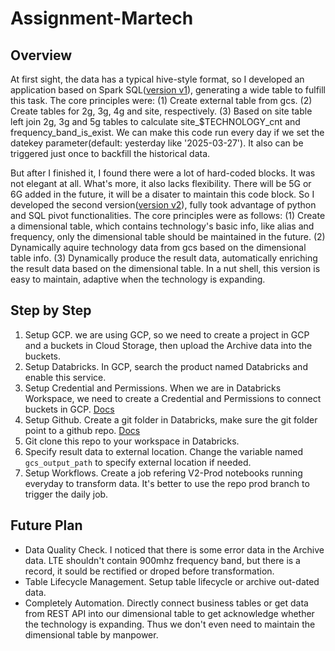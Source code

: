 # Assignment-Martech

## Overview
At first sight, the data has a typical hive-style format, so I developed an application based on Spark SQL([version v1](https://github.com/yangning1123/Assignment-Martech/blob/main/Martech-Assignment-V1-Prod.ipynb)), generating a wide table to fulfill this task. The core principles were: (1) Create external table from gcs. (2) Create tables for 2g, 3g, 4g and site, respectively. (3) Based on site table left join 2g, 3g and 5g tables to calculate site_$TECHNOLOGY_cnt and frequency_band_is_exist. We can make this code run every day if we set the datekey parameter(default: yesterday like '2025-03-27'). It also can be triggered just once to backfill the historical data.

But after I finished it, I found there were a lot of hard-coded blocks. It was not elegant at all. What's more, it also lacks flexibility. There will be 5G or 6G added in the future, it will be a disater to maintain this code block. 
So I developed the second version([version v2](https://github.com/yangning1123/Assignment-Martech/blob/main/Martech-Assignment-V2-Prod.ipynb)), fully took advantage of python and SQL pivot functionalities. The core principles were as follows: 
(1) Create a dimensional table, which contains technology's basic info, like alias and frequency, only the dimensional table should be maintained in the future. (2) Dynamically aquire technology data from gcs based on the dimensional table info. (3) Dynamically produce the result data, automatically enriching the result data based on the dimensional table. In a nut shell, this version is easy to maintain, adaptive when the technology is expanding.


## Step by Step
1. Setup GCP. we are using GCP, so we need to create a project in GCP and a buckets in Cloud Storage, then upload the Archive data into the buckets.
2. Setup Databricks. In GCP, search the product named Databricks and enable this service.
3. Setup Credential and Permissions. When we are in Databricks Workspace, we need to create a Credential and Permissions to connect buckets in GCP. [Docs](https://docs.databricks.com/gcp/en/connect/unity-catalog/cloud-storage/storage-credentials)
4. Setup Github. Create a git folder in Databricks, make sure the git folder point to a github repo. [Docs](https://docs.databricks.com/gcp/en/repos/)
5. Git clone this repo to your workspace in Databricks.
6. Specify result data to external location. Change the variable named `gcs_output_path` to specify external location if needed.
7. Setup Workflows. Create a job refering V2-Prod notebooks running everyday to transform data. It's better to use the repo prod branch to trigger the daily job. 


## Future Plan
+ Data Quality Check. I noticed that there is some error data in the Archive data. LTE shouldn't contain 900mhz frequency band, but there is a record, it sould be rectified or droped before transformation.
+ Table Lifecycle Management. Setup table lifecycle or archive out-dated data.
+ Completely Automation. Directly connect business tables or get data from REST API into our dimensional table to get acknowledge whether the technology is expanding. Thus we don't even need to maintain the dimensional table by manpower.

